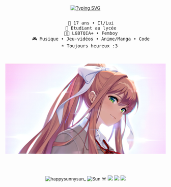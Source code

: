 <div align="center">
<a href="https://git.io/typing-svg"><img src="https://readme-typing-svg.demolab.com?font=Fira+Code&size=22&duration=4000&pause=1000&color=000000&center=true&multiline=true&width=435&height=90&lines=Sun+%E2%98%80%EF%B8%8F;The+boyo+who+code" alt="Typing SVG" /></a>
<br><br>
<pre>
    👨 17 ans • Il/Lui
    💼 Etudiant au lycée
    🏳️‍🌈 LGBTQIA+ • Femboy
    🎮 Musique • Jeu-vidéos • Anime/Manga • Code
    ☀️ Toujours heureux :3 
</pre>
<br><br>
<img src="wallpaperflare.com_wallpaper(2).jpg" height="50%" />

<br><br><br>
![happysunnysun_](https://img.shields.io/badge/Discord-5865F2.svg?style=for-the-badge&logo=Discord&logoColor=white)
![[Sun ☀](https://www.youtube.com/@HappySunnySun)](https://img.shields.io/badge/YouTube-FF0000.svg?style=for-the-badge&logo=YouTube&logoColor=white)
![](https://img.shields.io/badge/Twitch-9146FF.svg?style=for-the-badge&logo=Twitch&logoColor=white)
![](https://img.shields.io/badge/osu!-FF66AA.svg?style=for-the-badge&logo=osu!&logoColor=white)
![](https://img.shields.io/badge/Notion-000000.svg?style=for-the-badge&logo=Notion&logoColor=white)
